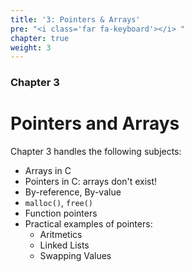 ```yaml
---
title: '3: Pointers & Arrays'
pre: "<i class='far fa-keyboard'></i> "
chapter: true
weight: 3
---
```


### Chapter 3

# Pointers and Arrays

Chapter 3 handles the following subjects: 

- Arrays in C
- Pointers in C: arrays don't exist!
- By-reference, By-value
- `malloc()`, `free()`
- Function pointers
- Practical examples of pointers:
  - Aritmetics
  - Linked Lists
  - Swapping Values
